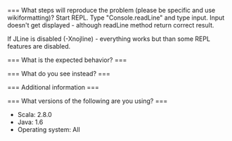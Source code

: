 === What steps will reproduce the problem (please be specific and use wikiformatting)? 
Start REPL. Type "Console.readLine" and type input. Input doesn't get displayed - although readLine method return correct result.

If JLine is disabled (-Xnojline) - everything works but than some REPL features are disabled.


=== What is the expected behavior? ===



=== What do you see instead? ===

=== Additional information ===

=== What versions of the following are you using? ===
  - Scala: 2.8.0
  - Java: 1.6
  - Operating system: All
